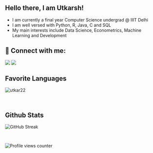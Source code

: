 ## Hello there, I am Utkarsh!
- I am currently a final year Computer Science undergrad @ IIIT Delhi
- I am well versed with Python, R, Java, C and SQL
- My main interests include Data Science, Econometrics, Machine Learning and Development

## 💬 **Connect with me**: 

<a target="_blank" href="mailto:utkarsh20143@iiitd.ac.in"><img src="https://img.shields.io/badge/-Gmail-D14836?style=for-the-badge&logo=Gmail&logoColor=white"></img></a>
<a target="_blank" href="https://github.com/utkar22"><img src="https://img.shields.io/badge/-GitHub-303030?style=for-the-badge&logo=github&logoColor=white"></img></a>

## Favorite Languages
<p><img align="center" src="https://github-readme-stats.vercel.app/api/top-langs?username=utkar22&show_icons=true&locale=en&layout=compact" alt="utkar22" /></p>

<br/>

## Github Stats  
![GitHub Streak](http://github-readme-streak-stats.herokuapp.com?user=utkar22&theme=react&date_format=M%20j%5B%2C%20Y%5D)

<br/>


![Profile views counter](https://komarev.com/ghpvc/?username=utkar22&&style=flat-square)  
<br/>

<br />
